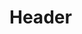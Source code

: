 <!-- TITLE: Programas Pequenos 4 K -->
<!-- SUBTITLE: A quick summary of Programas Pequenos 4 K -->

# Header